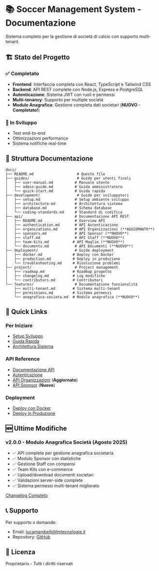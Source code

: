 # 📚 Soccer Management System - Documentazione

Sistema completo per la gestione di società di calcio con supporto multi-tenant.

## 🏗️ Stato del Progetto

### ✅ Completato
- **Frontend**: Interfaccia completa con React, TypeScript e Tailwind CSS
- **Backend**: API REST complete con Node.js, Express e PostgreSQL
- **Autenticazione**: Sistema JWT con ruoli e permessi
- **Multi-tenancy**: Supporto per multiple società
- **Modulo Anagrafica**: Gestione completa dati societari (**NUOVO - Completato!**)

### 🚧 In Sviluppo
- Test end-to-end
- Ottimizzazioni performance
- Sistema notifiche real-time

## 📁 Struttura Documentazione

```
docs/
├── README.md                    # Questo file
├── guides/                      # Guide per utenti finali
│   ├── user-manual.md          # Manuale utente
│   ├── admin-guide.md          # Guida amministratore
│   └── quick-start.md          # Guida rapida
├── development/                 # Guide per sviluppatori
│   ├── setup.md                # Setup ambiente sviluppo
│   ├── architecture.md         # Architettura sistema
│   ├── database.md             # Schema database
│   └── coding-standards.md     # Standard di codifica
├── api/                        # Documentazione API REST
│   ├── README.md               # Overview API
│   ├── authentication.md       # API Autenticazione
│   ├── organizations.md        # API Organizzazioni (**AGGIORNATO**)
│   ├── sponsors.md             # API Sponsor (**NUOVO**)
│   ├── staff.md                # API Staff (**NUOVO**)
│   ├── team-kits.md           # API Maglie (**NUOVO**)
│   └── documents.md            # API Documenti (**NUOVO**)
├── deployment/                 # Guide deployment
│   ├── docker.md              # Deploy con Docker
│   ├── production.md          # Deploy in produzione
│   └── troubleshooting.md     # Risoluzione problemi
├── project/                    # Project management
│   ├── roadmap.md             # Roadmap progetto
│   ├── changelog.md           # Log modifiche
│   └── contributors.md        # Contributori
└── features/                   # Documentazione funzionalità
    ├── multi-tenant.md        # Sistema multi-tenant
    ├── permissions.md         # Sistema permessi
    └── anagrafica-societa.md  # Modulo anagrafica (**NUOVO**)
```

## 🚀 Quick Links

### Per Iniziare
- [Setup Sviluppo](development/setup.md)
- [Guida Rapida](guides/quick-start.md)
- [Architettura Sistema](development/architecture.md)

### API Reference
- [Documentazione API](api/README.md)
- [Autenticazione](api/authentication.md)
- [API Organizzazioni](api/organizations.md) (**Aggiornato**)
- [API Sponsor](api/sponsors.md) (**Nuovo**)

### Deployment
- [Deploy con Docker](deployment/docker.md)
- [Deploy in Produzione](deployment/production.md)

## 🆕 Ultime Modifiche

### v2.0.0 - Modulo Anagrafica Società (Agosto 2025)
- ✅ API complete per gestione anagrafica societaria
- ✅ Modulo Sponsor con statistiche
- ✅ Gestione Staff con compensi
- ✅ Team Kits con e-commerce
- ✅ Upload/download documenti societari
- ✅ Validazioni server-side complete
- ✅ Sistema permessi multi-tenant migliorato

[Changelog Completo](project/changelog.md)

## 📞 Supporto

Per supporto o domande:
- Email: lucamambelli@lmtecnologie.it
- Repository: [GitHub](https://github.com/241luca/soccer-management-system)

## 📄 Licenza

Proprietario - Tutti i diritti riservati
